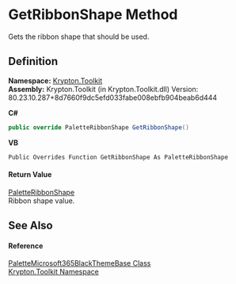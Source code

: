 # GetRibbonShape Method


Gets the ribbon shape that should be used.



## Definition
**Namespace:** <a href="79d2eac2-21f4-54ff-7552-b20c33c30600.md">Krypton.Toolkit</a>  
**Assembly:** Krypton.Toolkit (in Krypton.Toolkit.dll) Version: 80.23.10.287+8d7660f9dc5efd033fabe008ebfb904beab6d444

**C#**
``` C#
public override PaletteRibbonShape GetRibbonShape()
```
**VB**
``` VB
Public Overrides Function GetRibbonShape As PaletteRibbonShape
```



#### Return Value
<a href="84ca2d8c-daf3-0219-3015-4b7046d3d27b.md">PaletteRibbonShape</a>  
Ribbon shape value.

## See Also


#### Reference
<a href="3c7ca546-2a18-92a2-2a47-50cce5fd56b7.md">PaletteMicrosoft365BlackThemeBase Class</a>  
<a href="79d2eac2-21f4-54ff-7552-b20c33c30600.md">Krypton.Toolkit Namespace</a>  
